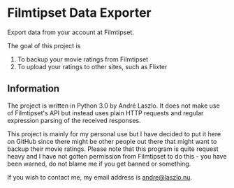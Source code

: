 Filmtipset Data Exporter
========================

Export data from your account at Filmtipset.

The goal of this project is

1. To backup your movie ratings from Filmtipset
2. To upload your ratings to other sites, such as Flixter

Information
-----------

The project is written in Python 3.0 by André Laszlo. It does not make use of
Filmtipset's API but instead uses plain HTTP requests and regular expression
parsing of the received responses.

This project is mainly for my personal use but I have decided to put it here on
GitHub since there might be other people out there that might want to backup
their movie ratings. Please note that this program is quite request heavy and I
have not gotten permission from Filmtipset to do this - you have been warned,
do not blame me if you get banned or something.

If you wish to contact me, my email address is <andre@laszlo.nu>.
